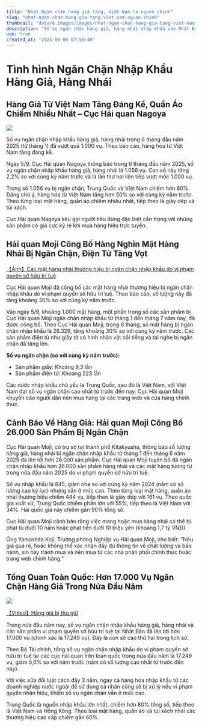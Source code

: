 ```yaml
---
title: "Nhật Ngăn chặn hàng giả tăng, Việt Nam là nguồn chính"
slug: "nhat-ngan-chan-hang-gia-tang-viet-nam-nguon-chinh"
thumbnail: "data/6.images/images/nhat-ngan-chan-hang-gia-tang-viet-nam-nguon-chinh.webp"
description: "Số vụ ngăn chặn hàng giả, hàng nhái nhập khẩu vào Nhật Bản tăng cao trong nửa đầu năm 2025, với Việt Nam là một trong những nguồn cung chính, đặc biệt là quần áo và đồ điện tử."
use: true
created_at: "2025-09-06 07:58:40"
---
```


# Tình hình Ngăn Chặn Nhập Khẩu Hàng Giả, Hàng Nhái

## Hàng Giả Từ Việt Nam Tăng Đáng Kể, Quần Áo Chiếm Nhiều Nhất – Cục Hải quan Nagoya

![](/images/20250905-02699488-sp_ctv-000-2-view.webp)

Số vụ ngăn chặn nhập khẩu hàng giả, hàng nhái trong 6 tháng đầu năm 2025 (từ tháng 1) đã vượt quá 1.000 vụ. Theo báo cáo, hàng hóa từ Việt Nam tăng đáng kể.

Ngày 5/9, Cục Hải quan Nagoya thông báo trong 6 tháng đầu năm 2025, số vụ ngăn chặn nhập khẩu hàng giả, hàng nhái là 1.056 vụ. Con số này tăng 2,2% so với cùng kỳ năm trước và là lần thứ hai liên tiếp vượt mốc 1.000 vụ.

Trong số 1.056 vụ bị ngăn chặn, Trung Quốc và Việt Nam chiếm hơn 80%. Đáng chú ý, hàng hóa từ Việt Nam tăng hơn 50% so với cùng kỳ năm trước. Theo từng loại mặt hàng, quần áo chiếm nhiều nhất, tiếp theo là giày dép và túi xách.

Cục Hải quan Nagoya kêu gọi người tiêu dùng đặc biệt cẩn trọng với những sản phẩm có giá cực kỳ rẻ khi mua hàng hiệu trực tuyến.

## Hải quan Moji Công Bố Hàng Nghìn Mặt Hàng Nhái Bị Ngăn Chặn, Điện Tử Tăng Vọt

[【Ảnh】Các mặt hàng nhái thương hiệu bị ngăn chặn nhập khẩu do vi phạm quyền sở hữu trí tuệ](https://newsdig.tbs.co.jp/articles/gallery/2153703?utm_source=news.yahoo.co.jp&utm_medium=referral&utm_campaign=partnerLink&ex_position=photo&ex_id=2153703&image=2)

Cục Hải quan Moji đã công bố các mặt hàng nhái thương hiệu bị ngăn chặn nhập khẩu do vi phạm quyền sở hữu trí tuệ. Theo báo cáo, số lượng này đã tăng khoảng 30% so với cùng kỳ năm trước.

Vào ngày 5/9, khoảng 1.000 mặt hàng, một phần trong số các sản phẩm bị Cục Hải quan Moji ngăn chặn nhập khẩu từ tháng 1 đến tháng 7 năm nay, đã được công bố. Theo Cục Hải quan Moji, trong 6 tháng, số mặt hàng bị ngăn chặn nhập khẩu là 26.329, tăng khoảng 30% so với cùng kỳ năm trước. Các sản phẩm điện tử như giấy tờ có hình nhân vật nổi tiếng và tai nghe bị ngăn chặn đã tăng lên.

**Số vụ ngăn chặn (so với cùng kỳ năm trước):**
*   Sản phẩm giấy: Khoảng 9,3 lần
*   Sản phẩm điện tử: Khoảng 223 lần

Các nước nhập khẩu chủ yếu là Trung Quốc, sau đó là Việt Nam, với Việt Nam đạt số vụ ngăn chặn cao nhất từ trước đến nay. Cục Hải quan Moji khuyến cáo người dân nên mua hàng tại các trang web và cửa hàng chính thức.

## Cảnh Báo Về Hàng Giả: Hải quan Moji Công Bố 26.000 Sản Phẩm Bị Ngăn Chặn

Cục Hải quan Moji, có trụ sở tại thành phố Kitakyushu, thông báo số lượng hàng giả, hàng nhái bị ngăn chặn nhập khẩu từ tháng 1 đến tháng 6 năm 2025 đã lên tới hơn 26.000 sản phẩm. Cục Hải quan Moji tuyên bố đã ngăn chặn nhập khẩu hơn 26.000 sản phẩm hàng nhái và các mặt hàng tương tự trong nửa đầu năm 2025 do vi phạm quyền sở hữu trí tuệ.

Số vụ nhập khẩu là 845, giảm nhẹ so với cùng kỳ năm 2024 (năm có số lượng cao kỷ lục) nhưng vẫn ở mức cao. Theo từng loại mặt hàng, quần áo nhái thương hiệu chiếm 444 vụ, tiếp theo là giày dép với 161 vụ. Theo quốc gia xuất xứ, Trung Quốc chiếm phần lớn với 55%, tiếp theo là Việt Nam với 34%. Hai quốc gia này chiếm gần 90% tổng số.

Cục Hải quan Moji cảnh báo rằng việc mang hoặc mua hàng nhái có thể bị phạt tù dưới 10 năm hoặc phạt tiền dưới 10 triệu yên (khoảng 1,7 tỷ VNĐ).

Ông Yamashita Koji, Trưởng phòng Nghiệp vụ Hải quan Moji, cho biết: "Nếu giá quá rẻ, hoặc không thể xác nhận đầy đủ thông tin về chất lượng và bảo hành, xin hãy tránh mua và nên mua từ các nhà phân phối chính thức hoặc trang web chính hãng."

## Tổng Quan Toàn Quốc: Hơn 17.000 Vụ Ngăn Chặn Hàng Giả Trong Nửa Đầu Năm

![](/images/20250905-10197137-abemav-000-2-view.webp)

[【Video】Hàng giả bị thu giữ](https://abema.go.link/video/episode/89-93_s10_p47532?adj_adgroup=05&adj_campaign=202509&adj_creative=times_yahoo_20250905_free_10197137_centertx&adj_redirect=https%3A%2F%2Fabema.tv%2Fvideo%2Fepisode%2F89-93_s10_p47532%3Fpl%3D1%26utm_campaign%3Dtimes_yahoo_20250905_free_10197137_centertx%26utm_medium%3Dweb%26utm_source%3Dabematimes&adj_t=1o8o1k5q&adj_tracker_limit=25000&pl=1&utm_campaign=times_yahoo_20250905_free_10197137_centertx&utm_medium=web&utm_source=abematimes)

Trong nửa đầu năm nay, số vụ ngăn chặn nhập khẩu hàng giả, hàng nhái và các sản phẩm vi phạm quyền sở hữu trí tuệ tại Nhật Bản đã lên tới hơn 17.000 vụ (chính xác là 17.249 vụ). Đây là con số cao thứ hai trong lịch sử.

Theo Bộ Tài chính, tổng số vụ ngăn chặn nhập khẩu do vi phạm quyền sở hữu trí tuệ tại các cục hải quan trên toàn quốc trong nửa đầu năm là 17.249 vụ, giảm 5,6% so với năm trước (năm có số lượng cao nhất từ trước đến nay).

Với việc sửa đổi luật cách đây 3 năm, ngay cả hàng hóa nhập khẩu từ các doanh nghiệp nước ngoài để sử dụng cá nhân cũng sẽ bị xử lý nếu vi phạm quyền nhãn hiệu, khiến số vụ ngăn chặn vẫn ở mức cao.

Trung Quốc là nguồn nhập khẩu lớn nhất, chiếm hơn 80% tổng số, tiếp theo là Việt Nam và Hồng Kông. Theo loại mặt hàng, quần áo và túi xách nhái các thương hiệu cao cấp chiếm gần 60%.
